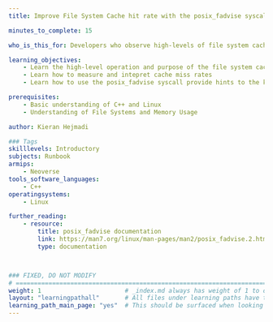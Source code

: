 ```yaml
---
title: Improve File System Cache hit rate with the posix_fadvise syscall 

minutes_to_complete: 15

who_is_this_for: Developers who observe high-levels of file system cache misses in performance-critical sections of software

learning_objectives: 
    - Learn the high-level operation and purpose of the file system cache
    - Learn how to measure and intepret cache miss rates
    - Learn how to use the posix_fadvise syscall provide hints to the kernel about file access patterns 

prerequisites:
    - Basic understanding of C++ and Linux
    - Understanding of File Systems and Memory Usage

author: Kieran Hejmadi

### Tags
skilllevels: Introductory
subjects: Runbook
armips:
    - Neoverse
tools_software_languages:
    - C++
operatingsystems:
    - Linux

further_reading:
    - resource:
        title: posix_fadvise documentation 
        link: https://man7.org/linux/man-pages/man2/posix_fadvise.2.html
        type: documentation



### FIXED, DO NOT MODIFY
# ================================================================================
weight: 1                       # _index.md always has weight of 1 to order correctly
layout: "learningpathall"       # All files under learning paths have this same wrapper
learning_path_main_page: "yes"  # This should be surfaced when looking for related content. Only set for _index.md of learning path content.
---
```

